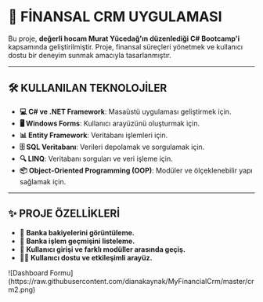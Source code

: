 # 💼 FİNANSAL CRM UYGULAMASI  

<p>Bu proje, <strong>değerli hocam Murat Yücedağ'ın düzenlediği C# Bootcamp'i</strong> kapsamında geliştirilmiştir. Proje, finansal süreçleri yönetmek ve kullanıcı dostu bir deneyim sunmak amacıyla tasarlanmıştır.</p>  

---

## 🛠️ KULLANILAN TEKNOLOJİLER  
- **💻 C# ve .NET Framework**: Masaüstü uygulaması geliştirmek için.  
- **🖥️ Windows Forms**: Kullanıcı arayüzünü oluşturmak için.  
- **📊 Entity Framework**: Veritabanı işlemleri için.  
- **🗄️ SQL Veritabanı**: Verileri depolamak ve sorgulamak için.  
- **🔍 LINQ**: Veritabanı sorguları ve veri işleme için.  
- **📦 Object-Oriented Programming (OOP)**: Modüler ve ölçeklenebilir yapı sağlamak için.  

---

## ✨ PROJE ÖZELLİKLERİ  
<p>  
<ul>  
  <li>🏦 <strong>Banka bakiyelerini görüntüleme.</strong></li>  
  <li>📜 <strong>Banka işlem geçmişini listeleme.</strong></li>  
  <li>🔑 <strong>Kullanıcı girişi ve farklı modüller arasında geçiş.</strong></li>  
  <li>👨‍💻 <strong>Kullanıcı dostu ve etkileşimli arayüz.</strong></li>  
</ul>  
</p>  
![Dashboard Formu](https://raw.githubusercontent.com/dianakaynak/MyFinancialCrm/master/crm2.png)


